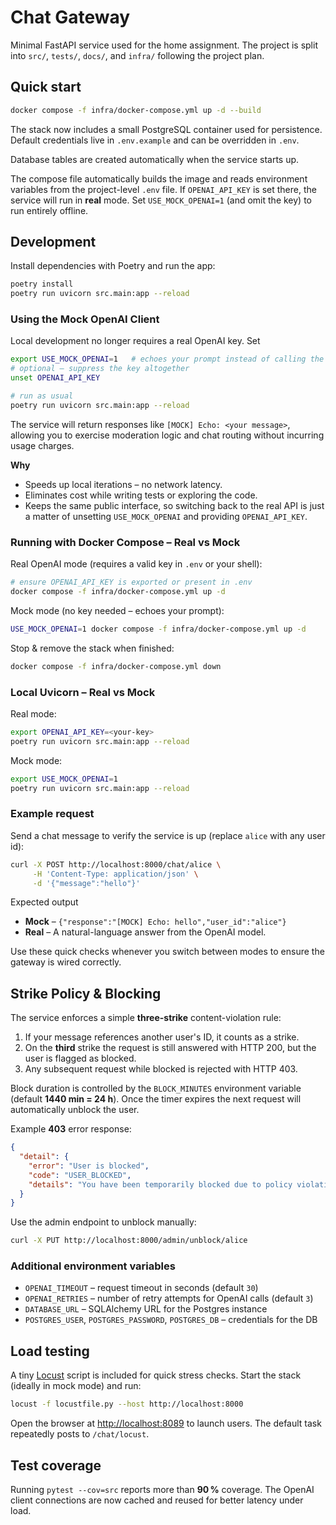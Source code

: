 # Chat Gateway

Minimal FastAPI service used for the home assignment. The project is split into
`src/`, `tests/`, `docs/`, and `infra/` following the project plan.

## Quick start

```bash
docker compose -f infra/docker-compose.yml up -d --build
```

The stack now includes a small PostgreSQL container used for persistence. Default
credentials live in `.env.example` and can be overridden in `.env`.

Database tables are created automatically when the service starts up.

The compose file automatically builds the image and reads environment variables
from the project-level `.env` file.  If `OPENAI_API_KEY` is set there, the
service will run in **real** mode.  Set `USE_MOCK_OPENAI=1` (and omit the key)
to run entirely offline.

## Development

Install dependencies with Poetry and run the app:

```bash
poetry install
poetry run uvicorn src.main:app --reload
```

### Using the Mock OpenAI Client

Local development no longer requires a real OpenAI key.  Set

```bash
export USE_MOCK_OPENAI=1   # echoes your prompt instead of calling the API
# optional – suppress the key altogether
unset OPENAI_API_KEY

# run as usual
poetry run uvicorn src.main:app --reload
```

The service will return responses like `[MOCK] Echo: <your message>`, allowing
you to exercise moderation logic and chat routing without incurring usage
charges.

**Why**

* Speeds up local iterations – no network latency.
* Eliminates cost while writing tests or exploring the code.
* Keeps the same public interface, so switching back to the real API is just a
  matter of unsetting `USE_MOCK_OPENAI` and providing `OPENAI_API_KEY`.

### Running with Docker Compose – Real vs Mock

Real OpenAI mode (requires a valid key in `.env` or your shell):

```bash
# ensure OPENAI_API_KEY is exported or present in .env
docker compose -f infra/docker-compose.yml up -d
```

Mock mode (no key needed – echoes your prompt):

```bash
USE_MOCK_OPENAI=1 docker compose -f infra/docker-compose.yml up -d
```

Stop & remove the stack when finished:

```bash
docker compose -f infra/docker-compose.yml down
```

### Local Uvicorn – Real vs Mock

Real mode:

```bash
export OPENAI_API_KEY=<your-key>
poetry run uvicorn src.main:app --reload
```

Mock mode:

```bash
export USE_MOCK_OPENAI=1
poetry run uvicorn src.main:app --reload
```

### Example request

Send a chat message to verify the service is up (replace `alice` with any user id):

```bash
curl -X POST http://localhost:8000/chat/alice \
     -H 'Content-Type: application/json' \
     -d '{"message":"hello"}'
```

Expected output

* **Mock** – `{"response":"[MOCK] Echo: hello","user_id":"alice"}`
* **Real** – A natural-language answer from the OpenAI model.

Use these quick checks whenever you switch between modes to ensure the gateway is wired correctly.

## Strike Policy & Blocking

The service enforces a simple **three-strike** content-violation rule:

1. If your message references another user's ID, it counts as a strike.
2. On the **third** strike the request is still answered with HTTP 200, but the
   user is flagged as blocked.
3. Any subsequent request while blocked is rejected with HTTP 403.

Block duration is controlled by the `BLOCK_MINUTES` environment variable
(default **1440 min = 24 h**).  Once the timer expires the next request will
automatically unblock the user.

Example **403** error response:

```json
{
  "detail": {
    "error": "User is blocked",
    "code": "USER_BLOCKED",
    "details": "You have been temporarily blocked due to policy violations. Try again later or contact support."
  }
}
```

Use the admin endpoint to unblock manually:

```bash
curl -X PUT http://localhost:8000/admin/unblock/alice
```

### Additional environment variables

- `OPENAI_TIMEOUT` – request timeout in seconds (default `30`)
- `OPENAI_RETRIES` – number of retry attempts for OpenAI calls (default `3`)
- `DATABASE_URL` – SQLAlchemy URL for the Postgres instance
- `POSTGRES_USER`, `POSTGRES_PASSWORD`, `POSTGRES_DB` – credentials for the DB

## Load testing

A tiny [Locust](https://locust.io/) script is included for quick stress checks.
Start the stack (ideally in mock mode) and run:

```bash
locust -f locustfile.py --host http://localhost:8000
```

Open the browser at <http://localhost:8089> to launch users. The default task
repeatedly posts to `/chat/locust`.

## Test coverage

Running `pytest --cov=src` reports more than **90 %** coverage. The OpenAI
client connections are now cached and reused for better latency under load.

